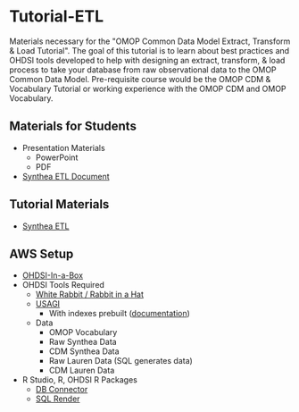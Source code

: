 # Tutorial-ETL
Materials necessary for the "OMOP Common Data Model Extract, Transform & Load Tutorial".  The goal of this tutorial is to learn about best practices and OHDSI tools developed to help with designing an extract, transform, & load process to take your database from raw observational data to the OMOP Common Data Model.  Pre-requisite course would be the OMOP CDM & Vocabulary Tutorial or working experience with the OMOP CDM and OMOP Vocabulary.

## Materials for Students

* Presentation Materials
	* PowerPoint
	* PDF
* [Synthea ETL Document](https://ohdsi.github.io/ETL-Synthea/)

## Tutorial Materials

* [Synthea ETL](https://github.com/OHDSI/ETL-Synthea)

## AWS Setup

* [OHDSI-In-a-Box](https://github.com/OHDSI/OHDSI-in-a-Box)
* OHDSI Tools Required
	* [White Rabbit / Rabbit in a Hat](https://github.com/OHDSI/WhiteRabbit)
	* [USAGI](https://github.com/OHDSI/Usagi)
		* With indexes prebuilt ([documentation](http://www.ohdsi.org/web/wiki/doku.php?id=documentation:software:usagi))
	* Data
		* OMOP Vocabulary
		* Raw Synthea Data
		* CDM Synthea Data
		* Raw Lauren Data (SQL generates data)
		* CDM Lauren Data
* R Studio, R, OHDSI R Packages
	* [DB Connector](https://github.com/OHDSI/DatabaseConnector)
	* [SQL Render](https://github.com/OHDSI/SqlRender)